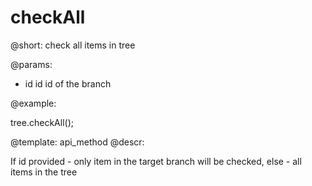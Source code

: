 checkAll
=============


@short: check all items in tree
	

@params:
* id        id        id of the branch

@example:

tree.checkAll();


@template:	api_method
@descr:


If id provided - only item in the target branch will be checked, else - all items in the tree